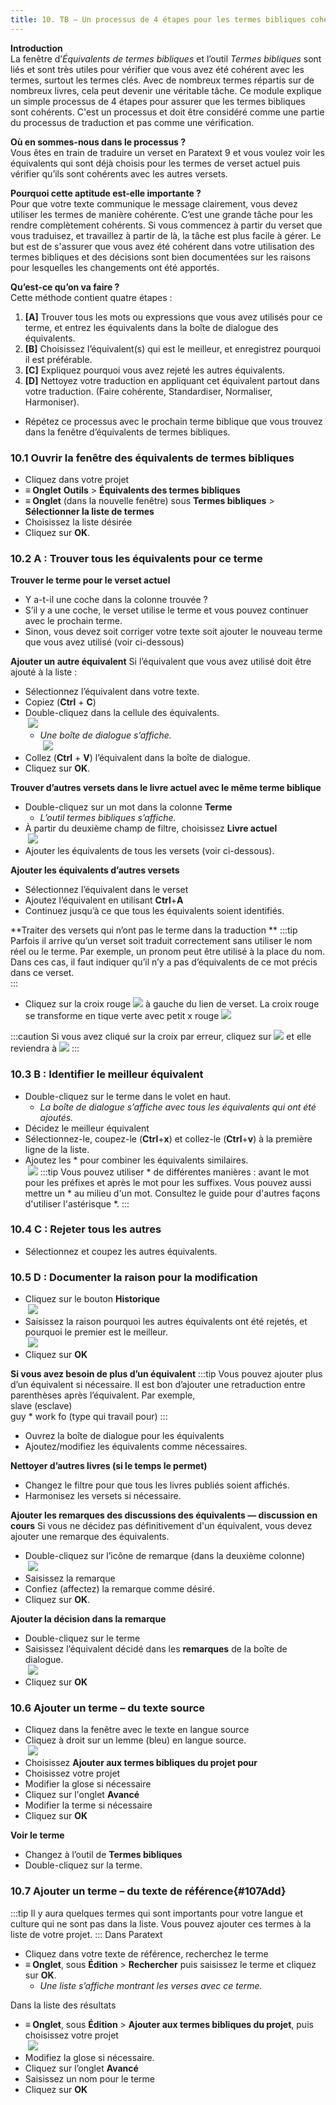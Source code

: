```yaml
---
title: 10. TB – Un processus de 4 étapes pour les termes bibliques cohérent (10)
---
```

**Introduction**  
La fenêtre d’*Équivalents de termes bibliques* et l’outil *Termes bibliques* sont liés et sont très utiles pour vérifier que vous avez été cohérent avec les termes, surtout les termes clés. Avec de nombreux termes répartis sur de nombreux livres, cela peut devenir une véritable tâche. Ce module explique un simple processus de 4 étapes pour assurer que les termes bibliques sont cohérents. C'est un processus et doit être considéré comme une partie du processus de traduction et pas comme une vérification.

**Où en sommes-nous dans le processus ?**  
Vous êtes en train de traduire un verset en Paratext 9 et vous voulez voir les équivalents qui sont déjà choisis pour les termes de verset actuel puis vérifier qu’ils sont cohérents avec les autres versets.

**Pourquoi cette aptitude est-elle importante ?**  
Pour que votre texte communique le message clairement, vous devez utiliser les termes de manière cohérente. C’est une grande tâche pour les rendre complètement cohérents. Si vous commencez à partir du verset que vous traduisez, et travaillez à partir de là, la tâche est plus facile à gérer. Le but est de s'assurer que vous avez été cohérent dans votre utilisation des termes bibliques et des décisions sont bien documentées sur les raisons pour lesquelles les changements ont été apportés.

**Qu’est-ce qu’on va faire ?**  
Cette méthode contient quatre étapes :  
1.  **[A]** Trouver tous les mots ou expressions que vous avez utilisés pour ce terme, et entrez les équivalents dans la boîte de dialogue des équivalents.
2.  **[B]** Choisissez l’équivalent(s) qui est le meilleur, et enregistrez pourquoi il est préférable.
3.  **[C]** Expliquez pourquoi vous avez rejeté les autres équivalents.
4.  **[D]** Nettoyez votre traduction en appliquant cet équivalent partout dans votre traduction. (Faire cohérente, Standardiser, Normaliser, Harmoniser).
-  Répétez ce processus avec le prochain terme biblique que vous trouvez dans la fenêtre d’équivalents de termes bibliques.

### 10.1 Ouvrir la fenêtre des équivalents de termes bibliques

-  Cliquez dans votre projet
-  **≡ Onglet** **Outils** \> **Équivalents des termes bibliques**
-  **≡ Onglet** (dans la nouvelle fenêtre) sous **Termes bibliques** \> **Sélectionner la liste de termes**
-  Choisissez la liste désirée
-  Cliquez sur **OK**.

### 10.2 A : Trouver tous les équivalents pour ce terme

**Trouver le terme pour le verset actuel**
-  Y a-t-il une coche dans la colonne trouvée ?
-  S’il y a une coche, le verset utilise le terme et vous pouvez continuer avec le prochain terme.
-  Sinon, vous devez soit corriger votre texte soit ajouter le nouveau terme que vous avez utilisé (voir ci-dessous)

**Ajouter un autre équivalent**
Si l’équivalent que vous avez utilisé doit être ajouté à la liste :  
-  Sélectionnez l’équivalent dans votre texte.
-  Copiez (**Ctrl** + **C**)
-  Double-cliquez dans la cellule des équivalents.  
    ![](../media/1b3aff212889b5e4a9de3d3a97dd11b7.png)  
   -   *Une boîte de dialogue s’affiche.*  
    ![](../media/ef5b66e4156deb591821098aa0dfcc07.png)
-  Collez (**Ctrl** + **V**) l’équivalent dans la boîte de dialogue.
-  Cliquez sur **OK**.

**Trouver d’autres versets dans le livre actuel avec le même terme biblique**
-  Double-cliquez sur un mot dans la colonne **Terme**  
   -   *L’outil termes bibliques s’affiche.*
-  À partir du deuxième champ de filtre, choisissez **Livre actuel**  
    ![](../media/32125001a5f0039c25c35bca18a49b76.png)
-  Ajouter les équivalents de tous les versets (voir ci-dessous).

**Ajouter les équivalents d’autres versets**
-  Sélectionnez l’équivalent dans le verset
-  Ajoutez l’équivalent en utilisant **Ctrl**+**A**
-  Continuez jusqu’à ce que tous les équivalents soient identifiés.

**Traiter des versets qui n’ont pas le terme dans la traduction **
:::tip
Parfois il arrive qu’un verset soit traduit correctement sans utiliser le nom réel ou le terme. Par exemple, un pronom peut être utilisé à la place du nom. Dans ces cas, il faut indiquer qu’il n’y a pas d’équivalents de ce mot précis dans ce verset.  
:::
-  Cliquez sur la croix rouge ![](../media/d2b0c7085089d46864b055b505a45c4c.png) à gauche du lien de verset. La croix rouge se transforme en tique verte avec petit x rouge ![](../media/c0ca01f9c039fbd52e02913fb69657db.png)

:::caution
Si vous avez cliqué sur la croix par erreur, cliquez sur ![](../media/c0ca01f9c039fbd52e02913fb69657db.png) et elle reviendra à ![](../media/d2b0c7085089d46864b055b505a45c4c.png)
:::

### 10.3 B : Identifier le meilleur équivalent

-  Double-cliquez sur le terme dans le volet en haut.  
   -   *La boîte de dialogue s’affiche avec tous les équivalents qui ont été ajoutés.*
-  Décidez le meilleur équivalent
-  Sélectionnez-le, coupez-le (**Ctrl**+**x**) et collez-le (**Ctrl**+**v**) à la première ligne de la liste.
-  Ajoutez les \* pour combiner les équivalents similaires.  
    ![](../media/cb6bec1bcb27bdd9951b60158ca8744c.png)
:::tip
Vous pouvez utiliser \* de différentes manières : avant le mot pour les préfixes et après le mot pour les suffixes. Vous pouvez aussi mettre un \* au milieu d'un mot. Consultez le guide pour d'autres façons d'utiliser l'astérisque \*.
:::

### 10.4 C : Rejeter tous les autres

-  Sélectionnez et coupez les autres équivalents.

### 10.5 D : Documenter la raison pour la modification

-  Cliquez sur le bouton **Historique**  
    ![](../media/f08c9935a93de94726537a5eda7dcba4.png)
-  Saisissez la raison pourquoi les autres équivalents ont été rejetés, et pourquoi le premier est le meilleur.  
    ![](../media/bac0d6860e465addd9c6a80dde632891.png)
-  Cliquez sur **OK**

**Si vous avez besoin de plus d’un équivalent**
:::tip
Vous pouvez ajouter plus d’un équivalent si nécessaire. Il est bon d’ajouter une retraduction entre parenthèses après l’équivalent. Par exemple,  
     slave (esclave)  
     guy \* work fo (type qui travail pour)
:::
-  Ouvrez la boîte de dialogue pour les équivalents
-  Ajoutez/modifiez les équivalents comme nécessaires.

**Nettoyer d’autres livres (si le temps le permet)**
-  Changez le filtre pour que tous les livres publiés soient affichés.
-  Harmonisez les versets si nécessaire.

**Ajouter les remarques des discussions des équivalents — discussion en cours**
Si vous ne décidez pas définitivement d'un équivalent, vous devez ajouter une remarque des équivalents.

-  Double-cliquez sur l’icône de remarque (dans la deuxième colonne)  
    ![](../media/e3dee0f834d46366f9121833dd267446.png)
-  Saisissez la remarque
-  Confiez (affectez) la remarque comme désiré.
-  Cliquez sur **OK**.

**Ajouter la décision dans la remarque**
-  Double-cliquez sur le terme
-  Saisissez l’équivalent décidé dans les **remarques** de la boîte de dialogue.  
    ![](../media/c6d920d7ef8e0baad9a27cce526fa71f.png)
-  Cliquez sur **OK**

### 10.6 Ajouter un terme – du texte source

-  Cliquez dans la fenêtre avec le texte en langue source
-  Cliquez à droit sur un lemme (bleu) en langue source.  
    ![](../media/4b970a2e60641a054f9367c8bd5453b8.png)
-  Choisissez **Ajouter aux termes bibliques du projet pour**
-  Choisissez votre projet
-  Modifier la glose si nécessaire
-  Cliquez sur l'onglet **Avancé**
-  Modifier la terme si nécessaire
-  Cliquez sur **OK**

**Voir le terme**
-  Changez à l’outil de **Termes bibliques**
-  Double-cliquez sur la terme.

### 10.7 Ajouter un terme – du texte de référence{#107Add}
:::tip
Il y aura quelques termes qui sont importants pour votre langue et culture qui ne sont pas dans la liste. Vous pouvez ajouter ces termes à la liste de votre projet.
:::
Dans Paratext

-  Cliquez dans votre texte de référence, recherchez le terme
-  **≡ Onglet**, sous **Édition** \> **Rechercher** puis saisissez le terme et cliquez sur **OK**.  
   -   *Une liste s’affiche montrant les verses avec ce terme.*

Dans la liste des résultats

-  **≡ Onglet**, sous **Édition** \> **Ajouter aux termes bibliques du projet**, puis choisissez votre projet  
    ![](../media/abdacf462726f5252294142ac7465e04.png)
-  Modifiez la glose si nécessaire.
-  Cliquez sur l’onglet **Avancé**
-  Saisissez un nom pour le terme
-  Cliquez sur **OK**
